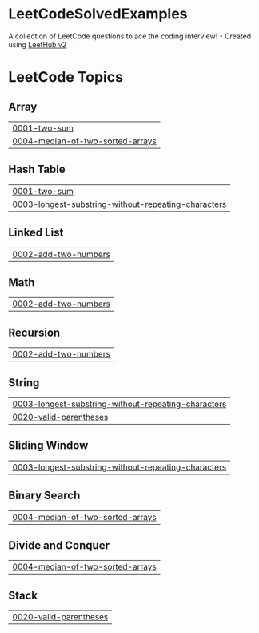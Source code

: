 # LeetCodeSolvedExamples
A collection of LeetCode questions to ace the coding interview! - Created using [LeetHub v2](https://github.com/arunbhardwaj/LeetHub-2.0)

<!---LeetCode Topics Start-->
# LeetCode Topics
## Array
|  |
| ------- |
| [0001-two-sum](https://github.com/hamzaROR/LeetCodeSolvedExamples/tree/master/0001-two-sum) |
| [0004-median-of-two-sorted-arrays](https://github.com/hamzaROR/LeetCodeSolvedExamples/tree/master/0004-median-of-two-sorted-arrays) |
## Hash Table
|  |
| ------- |
| [0001-two-sum](https://github.com/hamzaROR/LeetCodeSolvedExamples/tree/master/0001-two-sum) |
| [0003-longest-substring-without-repeating-characters](https://github.com/hamzaROR/LeetCodeSolvedExamples/tree/master/0003-longest-substring-without-repeating-characters) |
## Linked List
|  |
| ------- |
| [0002-add-two-numbers](https://github.com/hamzaROR/LeetCodeSolvedExamples/tree/master/0002-add-two-numbers) |
## Math
|  |
| ------- |
| [0002-add-two-numbers](https://github.com/hamzaROR/LeetCodeSolvedExamples/tree/master/0002-add-two-numbers) |
## Recursion
|  |
| ------- |
| [0002-add-two-numbers](https://github.com/hamzaROR/LeetCodeSolvedExamples/tree/master/0002-add-two-numbers) |
## String
|  |
| ------- |
| [0003-longest-substring-without-repeating-characters](https://github.com/hamzaROR/LeetCodeSolvedExamples/tree/master/0003-longest-substring-without-repeating-characters) |
| [0020-valid-parentheses](https://github.com/hamzaROR/LeetCodeSolvedExamples/tree/master/0020-valid-parentheses) |
## Sliding Window
|  |
| ------- |
| [0003-longest-substring-without-repeating-characters](https://github.com/hamzaROR/LeetCodeSolvedExamples/tree/master/0003-longest-substring-without-repeating-characters) |
## Binary Search
|  |
| ------- |
| [0004-median-of-two-sorted-arrays](https://github.com/hamzaROR/LeetCodeSolvedExamples/tree/master/0004-median-of-two-sorted-arrays) |
## Divide and Conquer
|  |
| ------- |
| [0004-median-of-two-sorted-arrays](https://github.com/hamzaROR/LeetCodeSolvedExamples/tree/master/0004-median-of-two-sorted-arrays) |
## Stack
|  |
| ------- |
| [0020-valid-parentheses](https://github.com/hamzaROR/LeetCodeSolvedExamples/tree/master/0020-valid-parentheses) |
<!---LeetCode Topics End-->